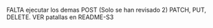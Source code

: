 FALTA ejecutar los demas POST (Solo se han revisado 2) PATCH, PUT, DELETE. VER patallas en README-S3